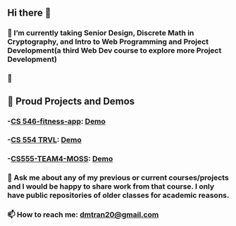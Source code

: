 ## Hi there 👋
### 🔭 I’m currently taking Senior Design, Discrete Math in Cryptography, and Intro to Web Programming and Project Development(a third Web Dev course to explore more Project Development)
### 🌱 

## 📖 Proud Projects and Demos
### -**[CS 546-fitness-app](https://github.com/ronduma/cs-546-fitness-app)**: [Demo](https://www.youtube.com/watch?v=kSVMA_uKhJA) 
### -**[CS 554 TRVL](https://github.com/ronduma/cs-554-trvl)**: [Demo](https://www.youtube.com/watch?v=P-eJklQ-DpM) 
### -**[CS555-TEAM4-MOSS](https://github.com/ColleenQue/Word-Boss)**: [Demo](https://www.youtube.com/watch?v=lzh_2Tx7Lj4)


### 💬 Ask me about any of my previous or current courses/projects and I would be happy to share work from that course. I only have public repositories of older classes for academic reasons.
### 📫 How to reach me: dmtran20@gmail.com


<!--
**dmtran20/dmtran20** is a ✨ _special_ ✨ repository because its `README.md` (this file) appears on your GitHub profile.

Here are some ideas to get you started:

- 🔭 I’m currently working on ...
- 🌱 I’m currently learning ...
- 👯 I’m looking to collaborate on ...
- 🤔 I’m looking for help with ...
- 💬 Ask me about ...
- 📫 How to reach me: ...
- 😄 Pronouns: ...
- ⚡ Fun fact: ...
-->
